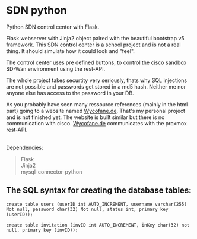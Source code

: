# SDN python
Python SDN control center with Flask.

Flask webserver with Jinja2 object paired with the beautiful bootstrap v5 framework.
This SDN control center is a school project and is not a real thing.
It should simulate how it could look and "feel".

The control center uses pre defined buttons,
to control the cisco sandbox SD-Wan environment using the rest-API.

The whole project takes securtity very seriously, thats why SQL injections are not possible and 
passwords get stored in a md5 hash. Neither me nor anyone else has access to the password in your DB.

As you probably have seen many ressource references (mainly in the html part) going to a website named <a href="https://wycofane.de">Wycofane.de</a>. That's my personal
project and is not finished yet. The website is built similar but there is no communication with cisco. <a href="https://wycofane.de">Wycofane.de</a> communicates with the 
proxmox rest-API.



</br>
Dependencies:

> Flask </br>
> Jinja2 </br>
> mysql-connector-python



## The SQL syntax for creating the database tables:
```
create table users (userID int AUTO_INCREMENT, username varchar(255) Not null, password char(32) Not null, status int, primary key (userID));

create table invitation (invID int AUTO_INCREMENT, inKey char(32) not null, primary key (invID));
```



